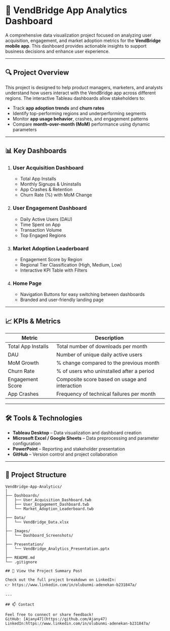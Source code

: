 # 📱 VendBridge App Analytics Dashboard

A comprehensive data visualization project focused on analyzing user acquisition, engagement, and market adoption metrics for the **VendBridge mobile app**. This dashboard provides actionable insights to support business decisions and enhance user experience.

---

## 🔍 Project Overview

This project is designed to help product managers, marketers, and analysts understand how users interact with the VendBridge app across different regions. The interactive Tableau dashboards allow stakeholders to:

- Track **app adoption trends** and **churn rates**
- Identify top-performing regions and underperforming segments
- Monitor **app usage behavior**, crashes, and engagement patterns
- Compare **month-over-month (MoM)** performance using dynamic parameters

---

## 📊 Key Dashboards

1. ### **User Acquisition Dashboard**
   - Total App Installs
   - Monthly Signups & Uninstalls
   - App Crashes & Retention
   - Churn Rate (%) with MoM Change

2. ### **User Engagement Dashboard**
   - Daily Active Users (DAU)
   - Time Spent on App
   - Transaction Volume
   - Top Engaged Regions

3. ### **Market Adoption Leaderboard**
   - Engagement Score by Region
   - Regional Tier Classification (High, Medium, Low)
   - Interactive KPI Table with Filters

4. ### **Home Page**
   - Navigation Buttons for easy switching between dashboards
   - Branded and user-friendly landing page

---

## 📈 KPIs & Metrics

| Metric              | Description                                         |
|---------------------|-----------------------------------------------------|
| Total App Installs  | Total number of downloads per month                |
| DAU                 | Number of unique daily active users                |
| MoM Growth          | % change compared to the previous month            |
| Churn Rate          | % of users who uninstalled after a period          |
| Engagement Score    | Composite score based on usage and interaction     |
| App Crashes         | Frequency of technical failures per month          |

---

## 🛠 Tools & Technologies

- **Tableau Desktop** – Data visualization and dashboard creation
- **Microsoft Excel / Google Sheets** – Data preprocessing and parameter configuration
- **PowerPoint** – Reporting and stakeholder presentation
- **GitHub** – Version control and project collaboration

---

## 📁 Project Structure

```plaintext
VendBridge-App-Analytics/
│
├── Dashboards/
│   ├── User_Acquisition_Dashboard.twb
│   ├── User_Engagement_Dashboard.twb
│   └── Market_Adoption_Leaderboard.twb
│
├── Data/
│   └── VendBridge_Data.xlsx
│
├── Images/
│   └── Dashboard_Screenshots/
│
├── Presentation/
│   └── VendBridge_Analytics_Presentation.pptx
│
├── README.md
└── .gitignore

## 🔗 View the Project Summary Post

Check out the full project breakdown on LinkedIn:  
👉 https://www.linkedin.com/in/olubunmi-adenekan-b231847a/

---

## 📫 Contact

Feel free to connect or share feedback!  
GitHub: [Ajany47](https://github.com/Ajany47)  
LinkedIn:https://www.linkedin.com/in/olubunmi-adenekan-b231847a/
